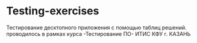 ﻿# Testing-exercises
Тестирование десктопного приложения с помощью таблиц решений. проводилось в рамках курса -Тестирование ПО- ИТИС КФУ г. КАЗАНЬ
